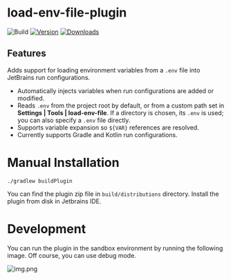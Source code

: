 # load-env-file-plugin

![Build](https://github.com/kroyeeg/intellij-env-file-plugin/workflows/Build/badge.svg)
[![Version](https://img.shields.io/jetbrains/plugin/v/MARKETPLACE_ID.svg)](https://plugins.jetbrains.com/plugin/26061)
[![Downloads](https://img.shields.io/jetbrains/plugin/d/MARKETPLACE_ID.svg)](https://plugins.jetbrains.com/plugin/26061)

## Features
<!-- Plugin description -->
Adds support for loading environment variables from a `.env` file into JetBrains run configurations.

- Automatically injects variables when run configurations are added or modified.
- Reads `.env` from the project root by default, or from a custom path set in **Settings | Tools | load-env-file**. If a directory is chosen, its `.env` is used; you can also specify a `.env` file directly.
- Supports variable expansion so `${VAR}` references are resolved.
- Currently supports Gradle and Kotlin run configurations.
<!-- Plugin description end -->

# Manual Installation

```shell
./gradlew buildPlugin
```

You can find the plugin zip file in `build/distributions` directory.
Install the plugin from disk in Jetbrains IDE.

# Development

You can run the plugin in the sandbox environment by running the following image.
Off course, you can use debug mode.

![img.png](img.png)

